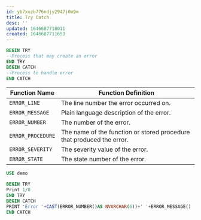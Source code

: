 ```yaml
---
id: yb7xuzb776ndjy2947j0m9m
title: Try Catch
desc: ''
updated: 1646687718011
created: 1646687711653
---
```


```sql
BEGIN TRY
--Process that may create an error
END TRY
BEGIN CATCH
--Process to handle error
END CATCH
```

| Function Name     | Function Definition                                                   |
|-------------------|-----------------------------------------------------------------------|
| `ERROR_LINE`      | The line number the error occurred on.                                |
| `ERROR_MESSAGE`   | Plain language description of the error.                              |
| `ERROR_NUMBER`    | The number of the error.                                              |
| `ERROR_PROCEDURE` | The name of the function or stored procedure that produced the error. |
| `ERROR_SEVERITY`  | The severity value of the error.                                      |
| `ERROR_STATE`     | The state number of the error.                                        |

```sql
USE demo

BEGIN TRY
Print 1/0
END TRY
BEGIN CATCH
PRINT 'Error '+CAST(ERROR_NUMBER()AS NVARCHAR(6))+' '+ERROR_MESSAGE()
END CATCH
```
